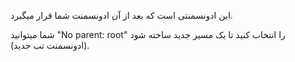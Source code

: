 این ادونسمنتی است که بعد از آن ادونسمنت شما قرار میگیرد.

شما میتوانید "No parent: root" را انتخاب کنید تا یک مسیر جدید ساخته شود (ادونسمنت تب جدید).